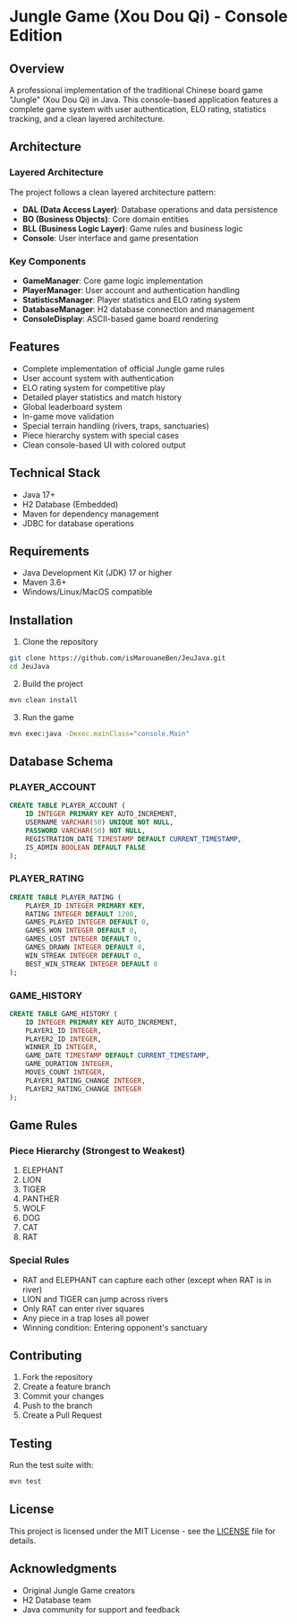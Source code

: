 # Jungle Game (Xou Dou Qi) - Console Edition

## Overview
A professional implementation of the traditional Chinese board game "Jungle" (Xou Dou Qi) in Java. This console-based application features a complete game system with user authentication, ELO rating, statistics tracking, and a clean layered architecture.

## Architecture

### Layered Architecture
The project follows a clean layered architecture pattern:
- **DAL (Data Access Layer)**: Database operations and data persistence
- **BO (Business Objects)**: Core domain entities
- **BLL (Business Logic Layer)**: Game rules and business logic
- **Console**: User interface and game presentation

### Key Components
- **GameManager**: Core game logic implementation
- **PlayerManager**: User account and authentication handling
- **StatisticsManager**: Player statistics and ELO rating system
- **DatabaseManager**: H2 database connection and management
- **ConsoleDisplay**: ASCII-based game board rendering

## Features
- Complete implementation of official Jungle game rules
- User account system with authentication
- ELO rating system for competitive play
- Detailed player statistics and match history
- Global leaderboard system
- In-game move validation
- Special terrain handling (rivers, traps, sanctuaries)
- Piece hierarchy system with special cases
- Clean console-based UI with colored output

## Technical Stack
- Java 17+
- H2 Database (Embedded)
- Maven for dependency management
- JDBC for database operations

## Requirements
- Java Development Kit (JDK) 17 or higher
- Maven 3.6+
- Windows/Linux/MacOS compatible

## Installation

1. Clone the repository
```bash
git clone https://github.com/isMarouaneBen/JeuJava.git
cd JeuJava
```

2. Build the project
```bash
mvn clean install
```

3. Run the game
```bash
mvn exec:java -Dexec.mainClass="console.Main"
```

## Database Schema

### PLAYER_ACCOUNT
```sql
CREATE TABLE PLAYER_ACCOUNT (
    ID INTEGER PRIMARY KEY AUTO_INCREMENT,
    USERNAME VARCHAR(50) UNIQUE NOT NULL,
    PASSWORD VARCHAR(50) NOT NULL,
    REGISTRATION_DATE TIMESTAMP DEFAULT CURRENT_TIMESTAMP,
    IS_ADMIN BOOLEAN DEFAULT FALSE
);
```

### PLAYER_RATING
```sql
CREATE TABLE PLAYER_RATING (
    PLAYER_ID INTEGER PRIMARY KEY,
    RATING INTEGER DEFAULT 1200,
    GAMES_PLAYED INTEGER DEFAULT 0,
    GAMES_WON INTEGER DEFAULT 0,
    GAMES_LOST INTEGER DEFAULT 0,
    GAMES_DRAWN INTEGER DEFAULT 0,
    WIN_STREAK INTEGER DEFAULT 0,
    BEST_WIN_STREAK INTEGER DEFAULT 0
);
```

### GAME_HISTORY
```sql
CREATE TABLE GAME_HISTORY (
    ID INTEGER PRIMARY KEY AUTO_INCREMENT,
    PLAYER1_ID INTEGER,
    PLAYER2_ID INTEGER,
    WINNER_ID INTEGER,
    GAME_DATE TIMESTAMP DEFAULT CURRENT_TIMESTAMP,
    GAME_DURATION INTEGER,
    MOVES_COUNT INTEGER,
    PLAYER1_RATING_CHANGE INTEGER,
    PLAYER2_RATING_CHANGE INTEGER
);
```

## Game Rules

### Piece Hierarchy (Strongest to Weakest)
1. ELEPHANT
2. LION 
3. TIGER 
4. PANTHER
5. WOLF
6. DOG 
7. CAT 
8. RAT 

### Special Rules
- RAT and ELEPHANT can capture each other (except when RAT is in river)
- LION and TIGER can jump across rivers
- Only RAT can enter river squares
- Any piece in a trap loses all power
- Winning condition: Entering opponent's sanctuary

## Contributing
1. Fork the repository
2. Create a feature branch
3. Commit your changes
4. Push to the branch
5. Create a Pull Request

## Testing
Run the test suite with:
```bash
mvn test
```

## License
This project is licensed under the MIT License - see the [LICENSE](LICENSE) file for details.

## Acknowledgments
- Original Jungle Game creators
- H2 Database team
- Java community for support and feedback
